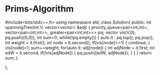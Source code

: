 # Prims-Algorithm
#include<bits/stdc++.h>
using namespace std;
class Solution{
    public:
    int spanningTree(int V, vector<vector<int>> &adj)
    {
        priority_queue<pair<int,int>, vector<pair<int,int>>, greater<pair<int,int>>> pq;
        vector<int> vis(V,0);
        pq.push({0,0}); 
        int sum=0;
        while(!pq.empty())
        {
            auto it : pq.top();
            pq.pop();
            int weight = it.first();
            int node = it.second();
            if(vis[node]==1)
            {
                continue;
            }
            vis[node]=1;
            sum+=weight;
            for(auto it: adj[node])
            {
                int adjNode = it.first;
                int edW = it.second;
                if(!vis[adjNode])
                {
                    pq.push({edW, adjNode});
                }
            }
        }
        return sum;
    }

};
